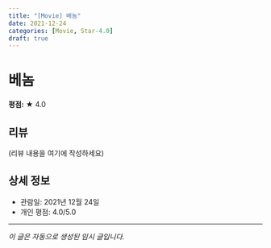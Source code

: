 ```yaml
---
title: "[Movie] 베놈"
date: 2021-12-24
categories: [Movie, Star-4.0]
draft: true
---
```


# 베놈

**평점:** ★ 4.0

## 리뷰

(리뷰 내용을 여기에 작성하세요)

## 상세 정보

- 관람일: 2021년 12월 24일
- 개인 평점: 4.0/5.0

---

*이 글은 자동으로 생성된 임시 글입니다.*
